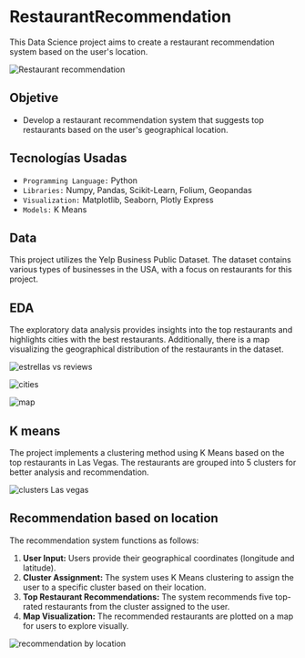 # RestaurantRecommendation
This Data Science project aims to create a restaurant recommendation system based on the user's location.

![Restaurant recommendation](https://github.com/HellenEunice/RestaurantRecommendation/assets/145653265/fe9d37fd-292d-4de3-ac82-4f683e4c74ae)

## Objetive
- Develop a restaurant recommendation system that suggests top restaurants based on the user's geographical location.

## Tecnologías Usadas
- `Programming Language:` Python
- `Libraries:` Numpy, Pandas, Scikit-Learn, Folium, Geopandas
- `Visualization:` Matplotlib, Seaborn, Plotly Express
- `Models:` K Means

## Data
This project utilizes the Yelp Business Public Dataset. The dataset contains various types of businesses in the USA, with a focus on restaurants for this project.

## EDA
The exploratory data analysis provides insights into the top restaurants and highlights cities with the best restaurants. Additionally, there is a map visualizing the geographical distribution of the restaurants in the dataset.

![estrellas vs reviews](https://github.com/HellenEunice/RestaurantRecommendation/assets/145653265/c805c162-b728-4235-b048-ef364b7ef3e9)

![cities](https://github.com/HellenEunice/RestaurantRecommendation/assets/145653265/fc9d129d-d911-4d17-8af6-1ec2e3cfc105)

![map](https://github.com/HellenEunice/RestaurantRecommendation/assets/145653265/2da6278f-a6c9-4a42-ac2c-40d16509d4f1)

## K means
The project implements a clustering method using K Means based on the top restaurants in Las Vegas. The restaurants are grouped into 5 clusters for better analysis and recommendation.

![clusters Las vegas](https://github.com/HellenEunice/RestaurantRecommendation/assets/145653265/8811c375-fcb6-435a-9e60-07372b6f1ea8)

## Recommendation based on location
The recommendation system functions as follows:
1. **User Input:** Users provide their geographical coordinates (longitude and latitude).
2. **Cluster Assignment:** The system uses K Means clustering to assign the user to a specific cluster based on their location.
3. **Top Restaurant Recommendations:** The system recommends five top-rated restaurants from the cluster assigned to the user.
4. **Map Visualization:** The recommended restaurants are plotted on a map for users to explore visually.

![recommendation by location](https://github.com/HellenEunice/RestaurantRecommendation/assets/145653265/4e5296bd-75bf-453a-adf2-96f2f67b639f)

